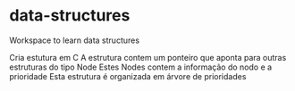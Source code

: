 # data-structures
Workspace to learn data structures

Cria estutura em C
A estrutura contem um ponteiro que aponta para outras estruturas do tipo Node
Estes Nodes contem a informação do nodo e a prioridade
Esta estrutura é organizada em árvore de prioridades
